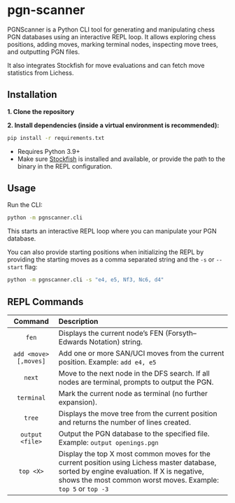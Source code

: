 # pgn-scanner

PGNScanner is a Python CLI tool for generating and manipulating chess PGN databases using an interactive REPL loop. It allows exploring chess positions, adding moves, marking terminal nodes, inspecting move trees, and outputting PGN files. 

It also integrates Stockfish for move evaluations and can fetch move statistics from Lichess.

## Installation

**1. Clone the repository**

**2. Install dependencies (inside a virtual environment is recommended):**

```bash
pip install -r requirements.txt
```

- Requires Python 3.9+
- Make sure [Stockfish](https://stockfishchess.org/download/) is installed and available, or provide the path to the binary in the REPL configuration.

## Usage

Run the CLI:

```bash
python -m pgnscanner.cli
```

This starts an interactive REPL loop where you can manipulate your PGN database.

You can also provide starting positions when initializing the REPL by providing the starting moves as a comma separated string and the `-s` or `--start` flag:

```bash
python -m pgnscanner.cli -s "e4, e5, Nf3, Nc6, d4"
```

## REPL Commands

|       Command        | Description |
| :------------------: | :------------ |
|         `fen`        | Displays the current node’s FEN (Forsyth–Edwards Notation) string. |
| `add <move>[,moves]` | Add one or more SAN/UCI moves from the current position. Example: `add e4, e5` |
|        `next`        | Move to the next node in the DFS search. If all nodes are terminal, prompts to output the PGN. |
|      `terminal`      | Mark the current node as terminal (no further expansion). |
|        `tree`        | Displays the move tree from the current position and returns the number of lines created. |
|   `output <file>`    | Output the PGN database to the specified file. Example: `output openings.pgn` |
|      `top <X>`       | Display the top X most common moves for the current position using Lichess master database, sorted by engine evaluation. If X is negative, shows the most common worst moves. Example: `top 5` or `top -3` |
